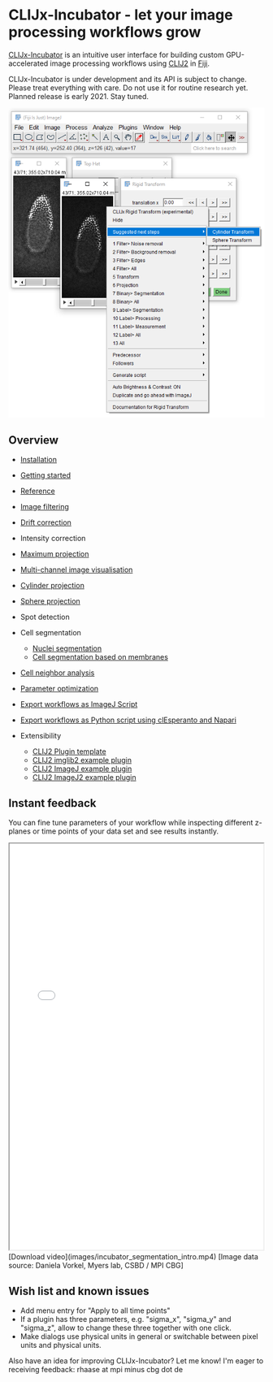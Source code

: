 # CLIJx-Incubator - let your image processing workflows grow
[CLIJx-Incubator](https://clij.github.io/incubator) is an intuitive user interface for building custom GPU-accelerated image processing workflows using [CLIJ2](https://clij.github.io) in [Fiji](https://fiji.sc).

CLIJx-Incubator is under development and its API is subject to change. Please treat everything with care.
Do not use it for routine research yet. Planned release is early 2021. Stay tuned.

![Image](images/suggestions.png)


## Overview
* [Installation](https://clij.github.io/incubator/installation)
* [Getting started](https://clij.github.io/incubator/getting_started)
* [Reference](https://clij.github.io/incubator/reference)

* [Image filtering](https://clij.github.io/incubator/filtering)
* [Drift correction](https://clij.github.io/incubator/drift_correction)
* Intensity correction

* [Maximum projection](https://clij.github.io/incubator/intensity_projection)
* [Multi-channel image visualisation](https://clij.github.io/incubator/multi_channel_support)
* [Cylinder projection](https://clij.github.io/incubator/cylinder_projection)
* [Sphere projection](https://clij.github.io/incubator/sphere_projection)
* Spot detection
* Cell segmentation
  * [Nuclei segmentation](https://clij.github.io/incubator/segmentation_nuclei)
  * [Cell segmentation based on membranes](https://clij.github.io/incubator/segmentation_cells)
* [Cell neighbor analysis](https://clij.github.io/incubator/neighbor_analysis_generated)

* [Parameter optimization](https://clij.github.io/incubator/parameter_optimization)

* [Export workflows as ImageJ Script](https://clij.github.io/incubator/macro_export)
* [Export workflows as Python script using clEsperanto and Napari](https://clij.github.io/incubator/te_oki_export)

* Extensibility
  * [CLIJ2 Plugin template](https://github.com/clij/clij2-plugin-template)
  * [CLIJ2 imglib2 example plugin](https://github.com/haesleinhuepf/clijx-incubator-imglib2)
  * [CLIJ2 ImageJ example plugin](https://github.com/haesleinhuepf/clijx-incubator-imagej1)
  * [CLIJ2 ImageJ2 example plugin](https://github.com/haesleinhuepf/clijx-incubator-imagej2)


## Instant feedback
You can fine tune parameters of your workflow while inspecting different z-planes or time points of your data set and see results instantly.
<iframe src="images/incubator_segmentation_intro.mp4" width="500" height="800"></iframe>
[Download video](images/incubator_segmentation_intro.mp4) [Image data source: Daniela Vorkel, Myers lab, CSBD / MPI CBG]




## Wish list and known issues
* Add menu entry for "Apply to all time points"
* If a plugin has three parameters, e.g. "sigma_x", "sigma_y" and "sigma_z", allow to change these three together with one click.
* Make dialogs use physical units in general or switchable between pixel units and physical units.

Also have an idea for improving CLIJx-Incubator? Let me know! I'm eager to receiving feedback: rhaase at mpi minus cbg dot de



